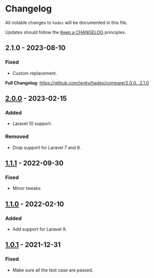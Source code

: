 # Changelog

All notable changes to `hades` will be documented in this file.

Updates should follow the [Keep a CHANGELOG](http://keepachangelog.com/) principles.

<!-- ## NEXT - YYYY-MM-DD

### Added
- Nothing

### Deprecated
- Nothing

### Fixed
- Nothing

### Removed
- Nothing

### Security
- Nothing -->
## 2.1.0 - 2023-08-10

### Fixed

- Custom replacement.

**Full Changelog**: https://github.com/jenky/hades/compare/2.0.0...2.1.0

## [2.0.0](https://github.com/jenky/hades/compare/1.1.1...2.0.0) - 2023-02-15

### Added

- Laravel 10 support.

### Removed

- Drop support for Laravel 7 and 8.

## [1.1.1](https://github.com/jenky/hades/compare/1.1.0...1.1.1) - 2022-09-30

### Fixed

- Minor tweaks

## [1.1.0](https://github.com/jenky/hades/compare/1.0.1...1.1.0) - 2022-02-10

### Added

- Add support for Laravel 9.

## [1.0.1](https://github.com/jenky/hades/compare/1.0.0...1.0.1) - 2021-12-31

### Fixed

- Make sure all the test case are passed.
